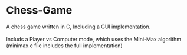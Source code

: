 # Chess-Game
A chess game written in C, Including a GUI implementation.<br><br>
Includs a Player vs Computer mode, which uses the Mini-Max algorithm (minimax.c file includes the full implementation)
